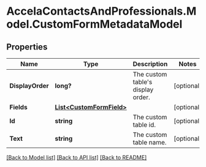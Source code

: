 # AccelaContactsAndProfessionals.Model.CustomFormMetadataModel
## Properties

Name | Type | Description | Notes
------------ | ------------- | ------------- | -------------
**DisplayOrder** | **long?** | The custom table&#39;s display order. | [optional] 
**Fields** | [**List&lt;CustomFormField&gt;**](CustomFormField.md) |  | [optional] 
**Id** | **string** | The custom table id. | [optional] 
**Text** | **string** | The custom table name. | [optional] 

[[Back to Model list]](../README.md#documentation-for-models) [[Back to API list]](../README.md#documentation-for-api-endpoints) [[Back to README]](../README.md)

